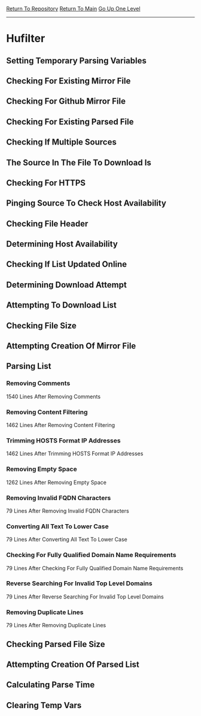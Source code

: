 [Return To Repository](https://github.com/deathbybandaid/piholeparser/)
[Return To Main](https://github.com/deathbybandaid/piholeparser/blob/dev-nomerge/RecentRunLogs/Mainlog.md)
[Go Up One Level](https://github.com/deathbybandaid/piholeparser/blob/dev-nomerge/RecentRunLogs/TopLevelScripts/30-Processing-External-Blacklists.md)
____________________________________
# Hufilter
## Setting Temporary Parsing Variables
## Checking For Existing Mirror File
## Checking For Github Mirror File
## Checking For Existing Parsed File
## Checking If Multiple Sources
## The Source In The File To Download Is
## Checking For HTTPS
## Pinging Source To Check Host Availability
## Checking File Header
## Determining Host Availability
## Checking If List Updated Online
## Determining Download Attempt
## Attempting To Download List
## Checking File Size
## Attempting Creation Of Mirror File
## Parsing List
### Removing Comments
1540 Lines After Removing Comments
### Removing Content Filtering
1462 Lines After Removing Content Filtering
### Trimming HOSTS Format IP Addresses
1462 Lines After Trimming HOSTS Format IP Addresses
### Removing Empty Space
1262 Lines After Removing Empty Space
### Removing Invalid FQDN Characters
79 Lines After Removing Invalid FQDN Characters
### Converting All Text To Lower Case
79 Lines After Converting All Text To Lower Case
### Checking For Fully Qualified Domain Name Requirements
79 Lines After Checking For Fully Qualified Domain Name Requirements
### Reverse Searching For Invalid Top Level Domains
79 Lines After Reverse Searching For Invalid Top Level Domains
### Removing Duplicate Lines
79 Lines After Removing Duplicate Lines
## Checking Parsed File Size
## Attempting Creation Of Parsed List
## Calculating Parse Time
## Clearing Temp Vars

